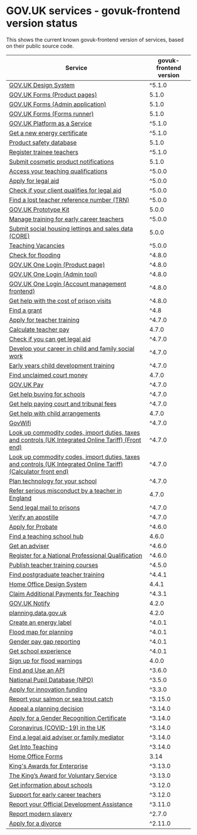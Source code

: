 # GOV.UK services - govuk-frontend version status


This shows the current known govuk-frontend version of services, based on their public source code.

| Service | govuk-frontend version |
| ------- | --------------------- |
| [GOV.UK Design System](https://github.com/alphagov/govuk-design-system/) | ^5.1.0 |
| [GOV.UK Forms (Product pages)](https://github.com/alphagov/forms-product-page/) | 5.1.0 |
| [GOV.UK Forms (Admin application)](https://github.com/alphagov/forms-admin/) | 5.1.0 |
| [GOV.UK Forms (Forms runner)](https://github.com/alphagov/forms-runner/) | 5.1.0 |
| [GOV.UK Platform as a Service](https://github.com/alphagov/paas-product-pages/) | ^5.1.0 |
| [Get a new energy certificate](https://github.com/communitiesuk/epb-frontend/) | ^5.1.0 |
| [Product safety database](https://github.com/UKGovernmentBEIS/beis-opss-psd/) | 5.1.0 |
| [Register trainee teachers](https://github.com/DFE-Digital/register-trainee-teachers/) | ^5.1.0 |
| [Submit cosmetic product notifications](https://github.com/UKGovernmentBEIS/beis-opss-cosmetics/cosmetics-web/) | 5.1.0 |
| [Access your teaching qualifications](https://github.com/DFE-Digital/access-your-teaching-qualifications/) | ^5.0.0 |
| [Apply for legal aid](https://github.com/ministryofjustice/laa-apply-for-legal-aid/) | ^5.0.0 |
| [Check if your client qualifies for legal aid](https://github.com/ministryofjustice/laa-estimate-financial-eligibility-for-legal-aid/) | ^5.0.0 |
| [Find a lost teacher reference number (TRN)](https://github.com/DFE-Digital/find-a-lost-trn/) | ^5.0.0 |
| [GOV.UK Prototype Kit](https://github.com/alphagov/govuk-prototype-kit/) | 5.0.0 |
| [Manage training for early career teachers](https://github.com/DFE-Digital/early-careers-framework/) | ^5.0.0 |
| [Submit social housing lettings and sales data (CORE)](https://github.com/communitiesuk/submit-social-housing-lettings-and-sales-data/) | 5.0.0 |
| [Teaching Vacancies](https://github.com/DFE-Digital/teaching-vacancies/) | ^5.0.0 |
| [Check for flooding](https://github.com/DEFRA/flood-app/) | ^4.8.0 |
| [GOV.UK One Login (Product page)](https://github.com/govuk-one-login/onboarding-product-page/) | ^4.8.0 |
| [GOV.UK One Login (Admin tool)](https://github.com/govuk-one-login/onboarding-self-service-experience/express/) | ^4.8.0 |
| [GOV.UK One Login (Account management frontend)](https://github.com/govuk-one-login/di-account-management-frontend/) | ^4.8.0 |
| [Get help with the cost of prison visits](https://github.com/ministryofjustice/help-with-prison-visits-external/) | ^4.8.0 |
| [Find a grant](https://github.com/cabinetoffice/gap-find-apply-web/packages/applicant/) | ^4.8 |
| [Apply for teacher training](https://github.com/DFE-Digital/apply-for-teacher-training/) | ^4.7.0 |
| [Calculate teacher pay](https://github.com/DFE-Digital/teacher-pay-calculator/) | 4.7.0 |
| [Check if you can get legal aid](https://github.com/ministryofjustice/cla_public/) | ^4.7.0 |
| [Develop your career in child and family social work](https://github.com/DFE-Digital/childrens-social-care-cpd/Childrens-Social-Care-CPD/) | ^4.7.0 |
| [Early years child development training](https://github.com/DFE-Digital/early-years-foundation-recovery/) | ^4.7.0 |
| [Find unclaimed court money](https://github.com/ministryofjustice/find-unclaimed-court-money/) | 4.7.0 |
| [GOV.UK Pay](https://github.com/alphagov/pay-frontend/) | ^4.7.0 |
| [Get help buying for schools](https://github.com/DFE-Digital/buy-for-your-school/) | ^4.7.0 |
| [Get help paying court and tribunal fees](https://github.com/ministryofjustice/hwf-publicapp/) | ^4.7.0 |
| [Get help with child arrangements](https://github.com/ministryofjustice/help-with-child-arrangements/) | 4.7.0 |
| [GovWifi](https://github.com/alphagov/govwifi-product-page/) | ^4.7.0 |
| [Look up commodity codes, import duties, taxes and controls (UK Integrated Online Tariff) (Front end)](https://github.com/trade-tariff/trade-tariff-frontend/) | ^4.7.0 |
| [Look up commodity codes, import duties, taxes and controls (UK Integrated Online Tariff) (Calculator front end)](https://github.com/trade-tariff/trade-tariff-duty-calculator/) | ^4.7.0 |
| [Plan technology for your school](https://github.com/DFE-Digital/plan-technology-for-your-school/src/Dfe.PlanTech.Web.Node/) | ^4.7.0 |
| [Refer serious misconduct by a teacher in England](https://github.com/DFE-Digital/refer-serious-misconduct/) | 4.7.0 |
| [Send legal mail to prisons](https://github.com/ministryofjustice/send-legal-mail-to-prisons/) | ^4.7.0 |
| [Verify an apostille](https://github.com/UKForeignOffice/verify-apostille-service/) | ^4.7.0 |
| [Apply for Probate](https://github.com/hmcts/probate-frontend/) | ^4.6.0 |
| [Find a teaching school hub](https://github.com/DFE-Digital/teaching-school-hub-finder/) | 4.6.0 |
| [Get an adviser](https://github.com/DFE-Digital/get-teacher-training-adviser-service/) | ^4.6.0 |
| [Register for a National Professional Qualification](https://github.com/DFE-Digital/npq-registration/) | ^4.6.0 |
| [Publish teacher training courses](https://github.com/DFE-Digital/publish-teacher-training/) | ^4.5.0 |
| [Find postgraduate teacher training](https://github.com/DFE-Digital/find-teacher-training/) | ^4.4.1 |
| [Home Office Design System](https://github.com/UKHomeOffice/home-office-design-system/components/page/) | 4.4.1 |
| [Claim Additional Payments for Teaching](https://github.com/DFE-Digital/claim-additional-payments-for-teaching/) | ^4.3.1 |
| [GOV.UK Notify](https://github.com/alphagov/notifications-admin/) | 4.2.0 |
| [planning.data.gov.uk](https://github.com/digital-land/digital-land.info/) | 4.2.0 |
| [Create an energy label](https://github.com/UKGovernmentBEIS/energy-label-service/) | ^4.0.1 |
| [Flood map for planning](https://github.com/DEFRA/fmp-app/) | ^4.0.1 |
| [Gender pay gap reporting](https://github.com/cabinetoffice/gender-pay-gap/GenderPayGap.WebUI/) | ^4.0.1 |
| [Get school experience](https://github.com/DFE-Digital/schools-experience/) | ^4.0.1 |
| [Sign up for flood warnings](https://github.com/DEFRA/flood-xws-contact-web/) | 4.0.0 |
| [Find and Use an API](https://github.com/DFE-Digital/eapim-developer-hub/) | ^3.6.0 |
| [National Pupil Database (NPD)](https://github.com/DFE-Digital/npd-find-and-explore/) | ^3.5.0 |
| [Apply for innovation funding](https://github.com/InnovateUKGitHub/innovation-funding-service/ifs-web-service/) | ^3.3.0 |
| [Report your salmon or sea trout catch](https://github.com/DEFRA/rod-catch-returns-frontend/) | ^3.15.0 |
| [Appeal a planning decision](https://github.com/Planning-Inspectorate/appeal-planning-decision/packages/web-comment/) | ^3.14.0 |
| [Apply for a Gender Recognition Certificate](https://github.com/cabinetoffice/grc-app/) | ^3.14.0 |
| [Coronavirus (COVID-19) in the UK ](https://github.com/publichealthengland/coronavirus-dashboard/) | ^3.14.0 |
| [Find a legal aid adviser or family mediator](https://github.com/ministryofjustice/fala/) | ^3.14.0 |
| [Get Into Teaching](https://github.com/DFE-Digital/get-into-teaching-app/) | ^3.14.0 |
| [Home Office Forms](https://github.com/UKHomeOfficeForms/hof/) | 3.14 |
| [King's Awards for Enterprise](https://github.com/bitzesty/qae/) | ^3.13.0 |
| [The King’s Award for Voluntary Service](https://github.com/bitzesty/qavs-v2/) | ^3.13.0 |
| [Get information about schools](https://github.com/DFE-Digital/get-information-about-schools/Web/Edubase.Web.UI/) | ^3.12.0 |
| [Support for early career teachers](https://github.com/DFE-Digital/ecf-engage-and-learn/) | ^3.12.0 |
| [Report your Official Development Assistance](https://github.com/UKGovernmentBEIS/beis-report-official-development-assistance/) | ^3.11.0 |
| [Report modern slavery](https://github.com/UKHomeOffice/modern-slavery/) | ^2.7.0 |
| [Apply for a divorce](https://github.com/hmcts/div-petitioner-frontend/) | ^2.11.0 |

